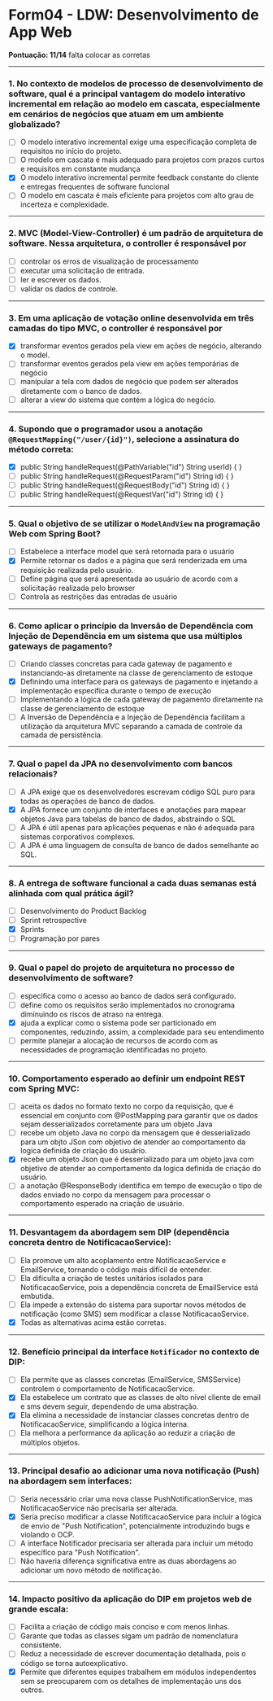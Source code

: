 # Form04 - LDW: Desenvolvimento de App Web

**Pontuação: 11/14** falta colocar as corretas

---

### 1. No contexto de modelos de processo de desenvolvimento de software, qual é a principal vantagem do modelo interativo incremental em relação ao modelo em cascata, especialmente em cenários de negócios que atuam em um ambiente globalizado?

- [ ] O modelo interativo incremental exige uma especificação completa de requisitos no início do projeto.
- [ ] O modelo em cascata é mais adequado para projetos com prazos curtos e requisitos em constante mudança
- [x] O modelo interativo incremental permite feedback constante do cliente e entregas frequentes de software funcional
- [ ] O modelo em cascata é mais eficiente para projetos com alto grau de incerteza e complexidade.

---

### 2. MVC (Model-View-Controller) é um padrão de arquitetura de software. Nessa arquitetura, o controller é responsável por

- [ ] controlar os erros de visualização de processamento
- [ ] executar uma solicitação de entrada.
- [ ] ler e escrever os dados.
- [ ] validar os dados de controle.

---

### 3. Em uma aplicação de votação online desenvolvida em três camadas do tipo MVC, o controller é responsável por

- [x] transformar eventos gerados pela view em ações de negócio, alterando o model.
- [ ] transformar eventos gerados pela view em ações temporárias de negócio
- [ ] manipular a tela com dados de negócio que podem ser alterados diretamente com o banco de dados.
- [ ] alterar a view do sistema que contém a lógica do negócio.

---

### 4. Supondo que o programador usou a anotação `@RequestMapping("/user/{id}")`, selecione a assinatura do método correta:

- [x] public String handleRequest(@PathVariable("id") String userId) { }
- [ ] public String handleRequest(@RequestParam("id") String id) { }
- [ ] public String handleRequest(@RequestBody("id") String id) { }
- [ ] public String handleRequest(@RequestVar("id") String id) { }

---

### 5. Qual o objetivo de se utilizar o `ModelAndView` na programação Web com Spring Boot?

- [ ] Estabelece a interface model que será retornada para o usuário
- [x] Permite retornar os dados e a página que será renderizada em uma requisição realizada pelo usuário.
- [ ] Define página que será apresentada ao usuário de acordo com a solicitação realizada pelo browser
- [ ] Controla as restrições das entradas de usuário

---

### 6. Como aplicar o princípio da Inversão de Dependência com Injeção de Dependência em um sistema que usa múltiplos gateways de pagamento?

- [ ] Criando classes concretas para cada gateway de pagamento e instanciando-as diretamente na classe de gerenciamento de estoque
- [x] Definindo uma interface para os gateways de pagamento e injetando a implementação específica durante o tempo de execução
- [ ] Implementando a lógica de cada gateway de pagamento diretamente na classe de gerenciamento de estoque
- [ ] A Inversão de Dependência e a Injeção de Dependência facilitam a utilização da arquitetura MVC separando a camada de controle da camada de persistência.

---

### 7. Qual o papel da JPA no desenvolvimento com bancos relacionais?

- [ ] A JPA exige que os desenvolvedores escrevam código SQL puro para todas as operações de banco de dados.
- [x] A JPA fornece um conjunto de interfaces e anotações para mapear objetos Java para tabelas de banco de dados, abstraindo o SQL
- [ ] A JPA é útil apenas para aplicações pequenas e não é adequada para sistemas corporativos complexos.
- [ ] A JPA é uma linguagem de consulta de banco de dados semelhante ao SQL.

---

### 8. A entrega de software funcional a cada duas semanas está alinhada com qual prática ágil?

- [ ] Desenvolvimento do Product Backlog
- [ ] Sprint retrospective
- [x] Sprints
- [ ] Programação por pares

---

### 9. Qual o papel do projeto de arquitetura no processo de desenvolvimento de software?

- [ ] especifica como o acesso ao banco de dados será configurado.
- [ ] define como os requisitos serão implementados no cronograma diminuindo os riscos de atraso na entrega.
- [x] ajuda a explicar como o sistema pode ser particionado em componentes, reduzindo, assim, a complexidade para seu entendimento
- [ ] permite planejar a alocação de recursos de acordo com as necessidades de programação identificadas no projeto.

---

### 10. Comportamento esperado ao definir um endpoint REST com Spring MVC:

- [ ] aceita os dados no formato texto no corpo da requisição, que é essencial em conjunto com @PostMapping para garantir que os dados sejam desserializados corretamente para um objeto Java
- [ ] recebe um objeto Java no corpo da mensagem que é desserializado para um objto JSon com objetivo de atender ao comportamento da logica definida de criação do usuário.
- [x] recebe um objeto Json que é desserializado para um objeto java com objetivo de atender ao comportamento da logica definida de criação do usuário.
- [ ] a anotação @ResponseBody identifica em tempo de execução o tipo de dados enviado no corpo da mensagem para processar o comportamento esperado na criação de usuário.

---

### 11. Desvantagem da abordagem sem DIP (dependência concreta dentro de NotificacaoService):

- [ ] Ela promove um alto acoplamento entre NotificacaoService e EmailService, tornando o código mais difícil de entender.
- [ ] Ela dificulta a criação de testes unitários isolados para NotificacaoService, pois a dependência concreta de EmailService está embutida.
- [ ] Ela impede a extensão do sistema para suportar novos métodos de notificação (como SMS) sem modificar a classe NotificacaoService.
- [x] Todas as alternativas acima estão corretas.

---

### 12. Benefício principal da interface `Notificador` no contexto de DIP:

- [ ] Ela permite que as classes concretas (EmailService, SMSService) controlem o comportamento de NotificacaoService.
- [x] Ela estabelece um contrato que as classes de alto nível cliente de email e sms devem seguir, dependendo de uma abstração.
- [x] Ela elimina a necessidade de instanciar classes concretas dentro de NotificacaoService, simplificando a lógica interna.
- [ ] Ela melhora a performance da aplicação ao reduzir a criação de múltiplos objetos.

---

### 13. Principal desafio ao adicionar uma nova notificação (Push) na abordagem sem interfaces:

- [ ] Seria necessário criar uma nova classe PushNotificationService, mas NotificacaoService não precisaria ser alterada.
- [x] Seria preciso modificar a classe NotificacaoService para incluir a lógica de envio de "Push Notification", potencialmente introduzindo bugs e violando o OCP.
- [ ] A interface Notificador precisaria ser alterada para incluir um método específico para "Push Notification".
- [ ] Não haveria diferença significativa entre as duas abordagens ao adicionar um novo método de notificação.

---

### 14. Impacto positivo da aplicação do DIP em projetos web de grande escala:

- [ ] Facilita a criação de código mais conciso e com menos linhas.
- [ ] Garante que todas as classes sigam um padrão de nomenclatura consistente.
- [ ] Reduz a necessidade de escrever documentação detalhada, pois o código se torna autoexplicativo.
- [x] Permite que diferentes equipes trabalhem em módulos independentes sem se preocuparem com os detalhes de implementação uns dos outros.
